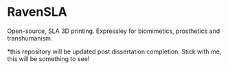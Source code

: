 # RavenSLA
Open-source, SLA 3D printing. Expressley for biomimetics, prosthetics and transhumanism.

*this repository will be updated post dissertation completion. Stick with me, this will be something to see!
